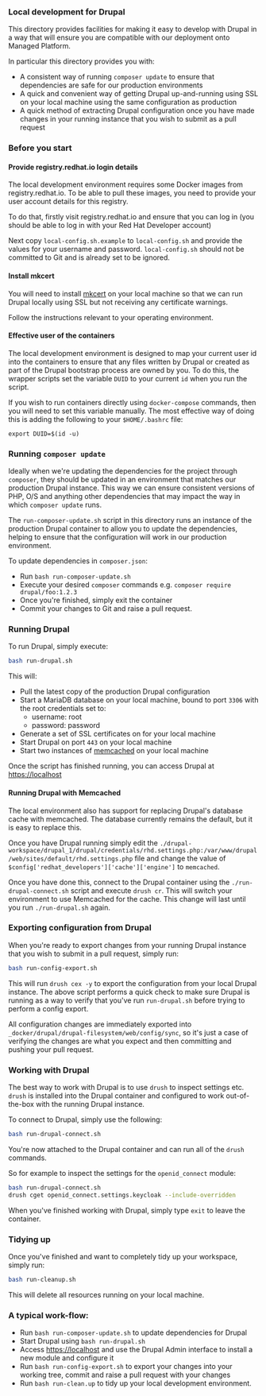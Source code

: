 ### Local development for Drupal

This directory provides facilities for making it easy to develop with Drupal in a way that will ensure you are compatible
with our deployment onto Managed Platform.

In particular this directory provides you with:

* A consistent way of running `composer update` to ensure that dependencies are safe for our production environments
* A quick and convenient way of getting Drupal up-and-running using SSL on your local machine using the same configuration as production
* A quick method of extracting Drupal configuration once you have made changes in your running instance that you wish to submit as a pull request

### Before you start

#### Provide registry.redhat.io login details

The local development environment requires some Docker images from registry.redhat.io. To be able to pull these images, you need to provide your
user account details for this registry.

To do that, firstly visit registry.redhat.io and ensure that you can log in (you should be able to log in with your Red Hat Developer account)

Next copy `local-config.sh.example` to `local-config.sh` and provide the values for your username and password. `local-config.sh` should not be committed
to Git and is already set to be ignored.


#### Install mkcert

You will need to install [mkcert](https://github.com/FiloSottile/mkcert) on your local machine so that we can run Drupal locally using
SSL but not receiving any certificate warnings.

Follow the instructions relevant to your operating environment.

#### Effective user of the containers

The local development environment is designed to map your current user id into the containers to ensure that any files written by Drupal or created
as part of the Drupal bootstrap process are owned by you. To do this, the wrapper scripts set the variable `DUID` to your current `id` when
you run the script.

If you wish to run containers directly using `docker-compose` commands, then you will need to set this variable manually. The most effective way of doing this
is adding the following to your `$HOME/.bashrc` file:

```shell script
export DUID=$(id -u)
```

### Running `composer update`

Ideally when we're updating the dependencies for the project through `composer`, they should be updated in an environment that matches
our production Drupal instance. This way we can ensure consistent versions of PHP, O/S and anything other dependencies that may
impact the way in which `composer update` runs.

The `run-composer-update.sh` script in this directory runs an instance of the production Drupal container to allow you to update the dependencies,
helping to ensure that the configuration will work in our production environment.

To update dependencies in `composer.json`:

* Run `bash run-composer-update.sh`
* Execute your desired `composer` commands e.g. `composer require drupal/foo:1.2.3`
* Once you're finished, simply exit the container
* Commit your changes to Git and raise a pull request.


### Running Drupal

To run Drupal, simply execute:

```bash
bash run-drupal.sh
```      

This will:

* Pull the latest copy of the production Drupal configuration
* Start a MariaDB database on your local machine, bound to port `3306` with the root credentials set to:
    * username: root
    * password: password
* Generate a set of SSL certificates on for your local machine
* Start Drupal on port `443` on your local machine
* Start two instances of [memcached](https://memcached.org) on your local machine

Once the script has finished running, you can access Drupal at [https://localhost](https://localhost)

#### Running Drupal with Memcached

The local environment also has support for replacing Drupal's database cache with memcached. The database currently remains the default, but it is easy to replace this.

Once you have Drupal running simply edit the `./drupal-workspace/drupal_1/drupal/credentials/rhd.settings.php:/var/www/drupal/web/sites/default/rhd.settings.php` file and change
the value of `$config['redhat_developers']['cache']['engine']` to `memcached`.

Once you have done this, connect to the Drupal container using the `./run-drupal-connect.sh` script and execute `drush cr`. This will switch your environment to use
Memcached for the cache. This change will last until you run `./run-drupal.sh` again.

### Exporting configuration from Drupal

When you're ready to export changes from your running Drupal instance that you wish to submit in a pull request, simply
run:

```bash
bash run-config-export.sh
```

This will run `drush cex -y` to export the configuration from your local Drupal instance. The above script performs a quick check
to make sure Drupal is running as a way to verify that you've run `run-drupal.sh` before trying to perform a config export.

All configuration changes are immediately exported into `_docker/drupal/drupal-filesystem/web/config/sync`, so it's just a case
of verifying the changes are what you expect and then committing and pushing your pull request.

### Working with Drupal

The best way to work with Drupal is to use `drush` to inspect settings etc. `drush` is installed into the Drupal container
and configured to work out-of-the-box with the running Drupal instance.

To connect to Drupal, simply use the following:

```bash
bash run-drupal-connect.sh
```

You're now attached to the Drupal container and can run all of the `drush` commands.

So for example to inspect the settings for the `openid_connect` module:

```bash
bash run-drupal-connect.sh
drush cget openid_connect.settings.keycloak --include-overridden
```

When you've finished working with Drupal, simply type `exit` to leave the container.

### Tidying up

Once you've finished and want to completely tidy up your workspace, simply run:

```bash
bash run-cleanup.sh
```

This will delete all resources running on your local machine.


### A typical work-flow:

* Run `bash run-composer-update.sh` to update dependencies for Drupal
* Start Drupal using `bash run-drupal.sh`
* Access [https://localhost](https://localhost) and use the Drupal Admin interface to install a new module and configure it
* Run `bash run-config-export.sh` to export your changes into your working tree, commit and raise a pull request with your changes
* Run `bash run-clean.up` to tidy up your local development environment.


    